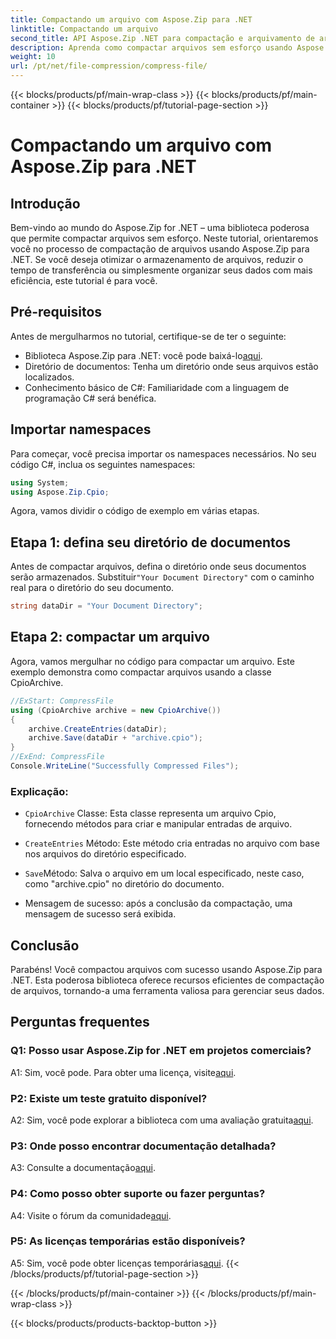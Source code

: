 ```yaml
---
title: Compactando um arquivo com Aspose.Zip para .NET
linktitle: Compactando um arquivo
second_title: API Aspose.Zip .NET para compactação e arquivamento de arquivos
description: Aprenda como compactar arquivos sem esforço usando Aspose.Zip for .NET. Siga nosso tutorial passo a passo para gerenciamento eficiente de arquivos.
weight: 10
url: /pt/net/file-compression/compress-file/
---
```


{{< blocks/products/pf/main-wrap-class >}}
{{< blocks/products/pf/main-container >}}
{{< blocks/products/pf/tutorial-page-section >}}

# Compactando um arquivo com Aspose.Zip para .NET

## Introdução

Bem-vindo ao mundo do Aspose.Zip for .NET – uma biblioteca poderosa que permite compactar arquivos sem esforço. Neste tutorial, orientaremos você no processo de compactação de arquivos usando Aspose.Zip para .NET. Se você deseja otimizar o armazenamento de arquivos, reduzir o tempo de transferência ou simplesmente organizar seus dados com mais eficiência, este tutorial é para você.

## Pré-requisitos

Antes de mergulharmos no tutorial, certifique-se de ter o seguinte:

-  Biblioteca Aspose.Zip para .NET: você pode baixá-lo[aqui](https://releases.aspose.com/zip/net/).
- Diretório de documentos: Tenha um diretório onde seus arquivos estão localizados.
- Conhecimento básico de C#: Familiaridade com a linguagem de programação C# será benéfica.

## Importar namespaces

Para começar, você precisa importar os namespaces necessários. No seu código C#, inclua os seguintes namespaces:

```csharp
using System;
using Aspose.Zip.Cpio;
```

Agora, vamos dividir o código de exemplo em várias etapas.

## Etapa 1: defina seu diretório de documentos

 Antes de compactar arquivos, defina o diretório onde seus documentos serão armazenados. Substituir`"Your Document Directory"` com o caminho real para o diretório do seu documento.

```csharp
string dataDir = "Your Document Directory";
```

## Etapa 2: compactar um arquivo

Agora, vamos mergulhar no código para compactar um arquivo. Este exemplo demonstra como compactar arquivos usando a classe CpioArchive.

```csharp
//ExStart: CompressFile
using (CpioArchive archive = new CpioArchive())
{
    archive.CreateEntries(dataDir);
    archive.Save(dataDir + "archive.cpio");
}
//ExEnd: CompressFile
Console.WriteLine("Successfully Compressed Files");
```

### Explicação:

- `CpioArchive` Classe: Esta classe representa um arquivo Cpio, fornecendo métodos para criar e manipular entradas de arquivo.

- `CreateEntries` Método: Este método cria entradas no arquivo com base nos arquivos do diretório especificado.

- `Save`Método: Salva o arquivo em um local especificado, neste caso, como "archive.cpio" no diretório do documento.

- Mensagem de sucesso: após a conclusão da compactação, uma mensagem de sucesso será exibida.

## Conclusão

Parabéns! Você compactou arquivos com sucesso usando Aspose.Zip para .NET. Esta poderosa biblioteca oferece recursos eficientes de compactação de arquivos, tornando-a uma ferramenta valiosa para gerenciar seus dados.

## Perguntas frequentes

### Q1: Posso usar Aspose.Zip for .NET em projetos comerciais?

 A1: Sim, você pode. Para obter uma licença, visite[aqui](https://purchase.aspose.com/buy).

### P2: Existe um teste gratuito disponível?

 A2: Sim, você pode explorar a biblioteca com uma avaliação gratuita[aqui](https://releases.aspose.com/).

### P3: Onde posso encontrar documentação detalhada?

 A3: Consulte a documentação[aqui](https://reference.aspose.com/zip/net/).

### P4: Como posso obter suporte ou fazer perguntas?

 A4: Visite o fórum da comunidade[aqui](https://forum.aspose.com/c/zip/37).

### P5: As licenças temporárias estão disponíveis?

 A5: Sim, você pode obter licenças temporárias[aqui](https://purchase.aspose.com/temporary-license/).
{{< /blocks/products/pf/tutorial-page-section >}}

{{< /blocks/products/pf/main-container >}}
{{< /blocks/products/pf/main-wrap-class >}}

{{< blocks/products/products-backtop-button >}}
